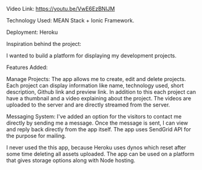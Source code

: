 Video Link: https://youtu.be/VwE6EzBNlJM

Technology Used: MEAN Stack + Ionic Framework. 

Deployment: Heroku

Inspiration behind the project:

I wanted to build a platform for displaying my development projects.

Features Added:

Manage Projects: The app allows me to create, edit and delete projects. Each project can display information like name, technology used, short description, Github link and preview link. In addition to this each project can have a thumbnail and a video explaining about the project. The videos are uploaded to the server and are directly streamed from the server.

Messaging System: I've added an option for the visitors to contact me directly by sending me a message. Once the message is sent, I can view and reply back directly from the app itself. The app uses SendGrid API for the purpose for mailing.

I never used the this app, because Heroku uses dynos which reset after some time deleting all assets uploaded. The app can be used on a platform that gives storage options along with Node hosting.
